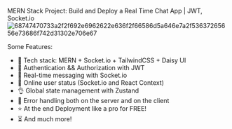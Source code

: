 MERN Stack Project: Build and Deploy a Real Time Chat App | JWT, Socket.io
![68747470733a2f2f692e6962622e636f2f66586d5a646e7a2f53637265656e73686f742d31302e706e67](https://github.com/user-attachments/assets/a1a46999-f5f2-43fc-b686-a76461593687)




Some Features:

- 🌟 Tech stack: MERN + Socket.io + TailwindCSS + Daisy UI
- 🎃 Authentication && Authorization with JWT
- 👾 Real-time messaging with Socket.io
- 🚀 Online user status (Socket.io and React Context)
- 👌 Global state management with Zustand
- 🐞 Error handling both on the server and on the client
- ⭐ At the end Deployment like a pro for FREE!
- ⏳ And much more!

